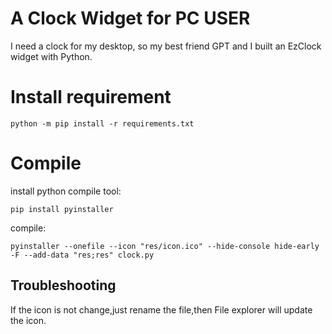 # A Clock Widget for PC USER

I need a clock for my desktop, so my best friend GPT and I built an EzClock widget with Python.

# Install requirement

`python -m pip install -r requirements.txt`

# Compile

install python compile tool:

`pip install pyinstaller`

compile:

`pyinstaller --onefile --icon "res/icon.ico" --hide-console hide-early -F --add-data "res;res" clock.py`

## Troubleshooting

If the icon is not change,just rename the file,then File explorer will update the icon.